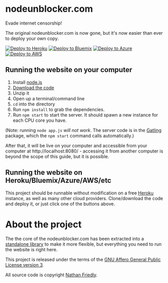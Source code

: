 # nodeunblocker.com

Evade internet censorship!

The original nodeunblocker.com is now gone, but it's now easier than ever to deploy your own copy.

[![Deploy to Heroku](https://www.herokucdn.com/deploy/button.svg)](https://heroku.com/deploy?template=https://github.com/ceejcake/nodeunblocker.com)
[![Deploy to Bluemix](https://cloud.ibm.com/devops/setup/deploy/button.png)](https://bluemix.net/deploy?repository=https://github.com/nfriedly/nodeunblocker.com)
[![Deploy to Azure](http://azuredeploy.net/deploybutton.png)](https://azuredeploy.net/)
[![Deploy to AWS](https://oneclick.amplifyapp.com/button.svg)](https://console.aws.amazon.com/amplify/home#/deploy?repo=https://github.com/nfriedly/nodeunblocker.com)


## Running the website on your computer

1. Install [node.js](http://nodejs.org/)
2. [Download the code](https://github.com/nfriedly/nodeunblocker.com/archive/master.zip)
3. Unzip it
4. Open up a terminal/command line
5. `cd` into the directory
6. Run `npm install` to grab the dependencies.
7. Run `npm start` to start the server. It should spawn a new instance for each CPU core you have.

(Note: running `node app.js` *will not work*. The server code is in the [Gatling](https://npmjs.org/package/gatling)
package, which the `npm start` command calls automatically.)

After that, it will be live on your computer and accessible from your computer at http://localhost:8080/ - accessing it from another computer is beyond the scope of this guide, but it is possible.

## Running the website on Heroku/Bluemix/Azure/AWS/etc

This project should be runnable without modification on a free [Heroku](http://www.heroku.com/) instance, as well as many other cloud providers. Clone/download the code and deploy it, or just click one of the buttons above.

# About the project

The the core of the nodeunblocker.com has been extracted into a [standalone library](https://github.com/nfriedly/node-unblocker) to make it more flexible, but everything you need to run the website is right here.

This project is released under the terms of the [GNU Affero General Public License version 3](https://www.gnu.org/licenses/agpl-3.0.html).

All source code is copyright [Nathan Friedly](http://nfriedly.com/).
